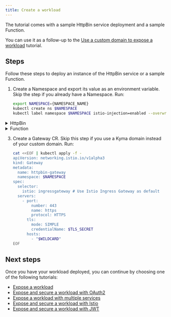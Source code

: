 ```yaml
---
title: Create a workload
---
```


The tutorial comes with a sample HttpBin service deployment and a sample Function.

You can use it as a follow-up to the [Use a custom domain to expose a workload](./apix-01-own-domain.md) tutorial.

## Steps

Follow these steps to deploy an instance of the HttpBin service or a sample Function.

1. Create a Namespace and export its value as an environment variable. Skip the step if you already have a Namespace. Run:

   ```bash
   export NAMESPACE={NAMESPACE_NAME}
   kubectl create ns $NAMESPACE
   kubectl label namespace $NAMESPACE istio-injection=enabled --overwrite
   ```

<div tabs>

  <details>
  <summary>
  HttpBin
  </summary>

2. Deploy an instance of the HttpBin service in your Namespace:

   ```bash
   kubectl -n $NAMESPACE create -f https://raw.githubusercontent.com/istio/istio/master/samples/httpbin/httpbin.yaml
   ```

  </details>

  <details>
  <summary>
 Function
  </summary>

2. Create a Function in your Namespace using the [supplied code](./assets/function.yaml):

   ```shell
   kubectl -n $NAMESPACE apply -f https://raw.githubusercontent.com/kyma-project/kyma/main/docs/03-tutorials/assets/function.yaml
   ```

  </details>
</div>

3. Create a Gateway CR. Skip this step if you use a Kyma domain instead of your custom domain. Run:

   ```bash
   cat <<EOF | kubectl apply -f -
   apiVersion: networking.istio.io/v1alpha3
   kind: Gateway
   metadata:
     name: httpbin-gateway
     namespace: $NAMESPACE
   spec:
     selector:
       istio: ingressgateway # Use Istio Ingress Gateway as default
     servers:
       - port:
           number: 443
           name: https
           protocol: HTTPS
         tls:
           mode: SIMPLE
           credentialName: $TLS_SECRET
         hosts:
           - "$WILDCARD"
   EOF
   ```

## Next steps

Once you have your workload deployed, you can continue by choosing one of the following tutorials:

- [Expose a workload](./apix-02-expose-workload-apigateway.md)
- [Expose and secure a workload with OAuth2](./apix-03-expose-and-secure-workload-oauth2.md)
- [Expose a workload with multiple services](./apix-03-expose-multiple-services.md)
- [Expose and secure a workload with Istio](./apix-05-expose-and-secure-workload-istio.md)
- [Expose and secure a workload with JWT](./apix-05-expose-and-secure-workload-jwt.md)

